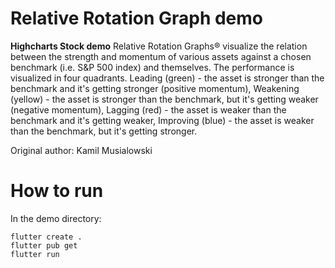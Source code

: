 # Relative Rotation Graph demo

**Highcharts Stock demo**
Relative Rotation Graphs®️ visualize the relation between the strength
        and momentum of various assets against a chosen benchmark (i.e. S&amp;P 500
        index) and themselves. The performance is visualized in four quadrants.
        Leading (green) - the asset is stronger than the benchmark and it's
        getting stronger (positive momentum), Weakening (yellow) - the asset is
        stronger than the benchmark, but it's getting weaker (negative
        momentum), Lagging (red) - the asset is weaker than the benchmark and
        it's getting weaker, Improving (blue) - the asset is weaker than the
        benchmark, but it's getting stronger.

Original author: Kamil Musialowski

# How to run

In the demo directory:

```
flutter create .
flutter pub get
flutter run
```

